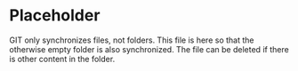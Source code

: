 # Placeholder

GIT only synchronizes files, not folders. This file is here so that the otherwise empty folder is also synchronized. The file can be deleted if there is other content in the folder.